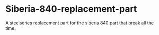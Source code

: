 # Siberia-840-replacement-part
A steelseries replacement part for the siberia 840 part that break all the time.
